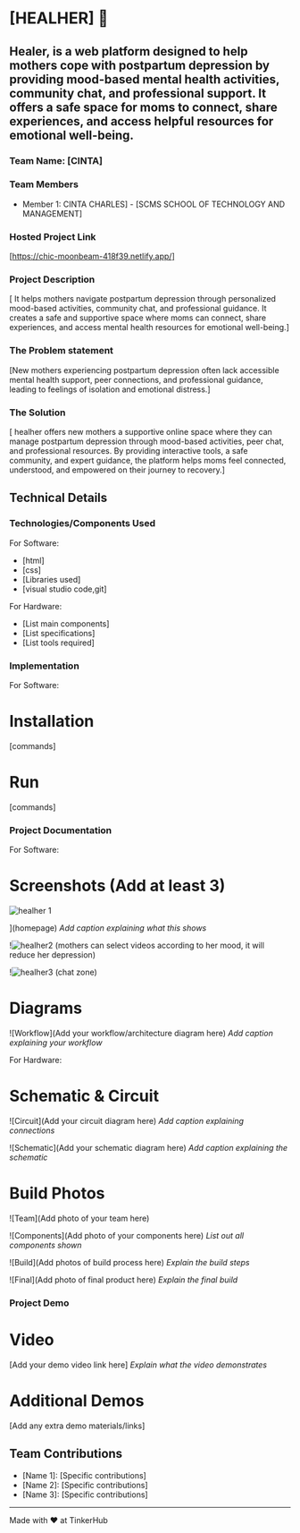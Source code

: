 # [HEALHER] 🎯


## Healer, is a web platform designed to help mothers cope with postpartum depression by providing mood-based mental health activities, community chat, and professional support. It offers a safe space for moms to connect, share experiences, and access helpful resources for emotional well-being. 
### Team Name: [CINTA]


### Team Members
- Member 1: CINTA CHARLES] - [SCMS SCHOOL OF TECHNOLOGY AND MANAGEMENT]



### Hosted Project Link
[https://chic-moonbeam-418f39.netlify.app/]

### Project Description
[ It helps mothers navigate postpartum depression through personalized mood-based activities, community chat, and professional guidance. It creates a safe and supportive space where moms can connect, share experiences, and access mental health resources for emotional well-being.]

### The Problem statement
[New mothers experiencing postpartum depression often lack accessible mental health support, peer connections, and professional guidance, leading to feelings of isolation and emotional distress.]

### The Solution
[ healher offers new mothers a supportive online space where they can manage postpartum depression through mood-based activities, peer chat, and professional resources. By providing interactive tools, a safe community, and expert guidance, the platform helps moms feel connected, understood, and empowered on their journey to recovery.]

## Technical Details
### Technologies/Components Used
For Software:
- [html]
- [css]
- [Libraries used]
- [visual studio code,git]

For Hardware:
- [List main components]
- [List specifications]
- [List tools required]

### Implementation
For Software:
# Installation
[commands]

# Run
[commands]

### Project Documentation
For Software:

# Screenshots (Add at least 3)
![healher 1](https://github.com/user-attachments/assets/1c358324-745f-4ae8-a1cf-845e2376aea3)

](homepage)
*Add caption explaining what this shows*

!![healher2](https://github.com/user-attachments/assets/fa75ce81-f24d-4c24-818a-d25be838fbb5)
(mothers can select videos according to her mood, it will reduce her depression)

!![healher3](https://github.com/user-attachments/assets/8224b03c-6316-493a-9bea-d343d8d7fe5c)
(chat zone)

# Diagrams
![Workflow](Add your workflow/architecture diagram here)
*Add caption explaining your workflow*

For Hardware:

# Schematic & Circuit
![Circuit](Add your circuit diagram here)
*Add caption explaining connections*

![Schematic](Add your schematic diagram here)
*Add caption explaining the schematic*

# Build Photos
![Team](Add photo of your team here)


![Components](Add photo of your components here)
*List out all components shown*

![Build](Add photos of build process here)
*Explain the build steps*

![Final](Add photo of final product here)
*Explain the final build*

### Project Demo
# Video
[Add your demo video link here]
*Explain what the video demonstrates*

# Additional Demos
[Add any extra demo materials/links]

## Team Contributions
- [Name 1]: [Specific contributions]
- [Name 2]: [Specific contributions]
- [Name 3]: [Specific contributions]

---
Made with ❤️ at TinkerHub
